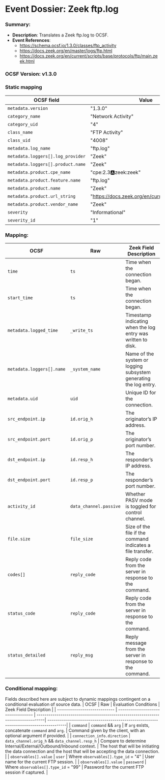 # Event Dossier: Zeek ftp.log
### Summary:
- **Description**: Translates a Zeek ftp.log to OCSF. 
- **Event References**:
  - https://schema.ocsf.io/1.3.0/classes/ftp_activity
  - https://docs.zeek.org/en/master/logs/ftp.html
  - https://docs.zeek.org/en/current/scripts/base/protocols/ftp/main.zeek.html
    
 ### OCSF Version: v1.3.0

 ### Static mapping
| OCSF field                          | Value                                           |
| ----------------------------------- | ----------------------------------------------- |
| `metadata.version`                  | "1.3.0"                                         |
| `category_name`                     | "Network Activity"                              |
| `category_uid`                      | "4"                                             |
| `class_name`                        | "FTP Activity"                              |
| `class_uid`                         | "4008"                                          |
| `metadata.log_name`                 | "ftp.log"                                      |
| `metadata.loggers[].log_provider`   | "Zeek"                                          |
| `metadata.loggers[].product.name`   | "Zeek"                                          |
| `metadata.product.cpe_name`         | "cpe:2.3:a:zeek:zeek"                           |
| `metadata.product.feature.name`     | "ftp.log"                                      |
| `metadata.product.name`             | "Zeek"                                          |
| `metadata.product.url_string`       | "https://docs.zeek.org/en/current/logs/ftp.html"|
| `metadata.product.vendor_name`      | "Zeek"                                          |
| `severity`                          | "Informational"                                 |
| `severity_id`                       | "1"                                             |

 ### Mapping:
| OCSF                          | Raw                 | Zeek Field Description                                                                  |
| ----------------------------- | ------------------- | --------------------------------------------------------------------------------------- |
| `time`                        | `ts`                | Time when the connection began.                                                         |
| `start_time`                  | `ts`                | Time when the connection began.                                                         |
| `metadata.logged_time`        | `_write_ts`         | Timestamp indicating when the log entry was written to disk.                            |
| `metadata.loggers[].name`     | `_system_name`      | Name of the system or logging subsystem generating the log entry.                       |
| `metadata.uid`                | `uid`               | Unique ID for the connection.                                                           |
| `src_endpoint.ip`             | `id.orig_h`         | The originator’s IP address.                                                            |
| `src_endpoint.port`           | `id.orig_p`         | The originator’s port number.                                                           |
| `dst_endpoint.ip`             | `id.resp_h`         | The responder’s IP address.                                                             |
| `dst_endpoint.port`           | `id.resp_p`         | The responder’s port number.                                                            |
| `activity_id`                 | `data_channel.passive` | Whether PASV mode is toggled for control channel.                                    |
| `file.size`                   | `file_size`         | Size of the file if the command indicates a file transfer.                              |
| `codes[]`                     | `reply_code`        | Reply code from the server in response to the command.                                  |
| `status_code`                 | `reply_code`        | Reply code from the server in response to the command.                                  |
| `status_detailed`             | `reply_msg`         | Reply message from the server in response to the command.                               |

 ### Conditional mapping:
Fields described here are subject to dynamic mappings contingent on a conditional evaluation of source data.
| OCSF                          | Raw                                 | Evaluation Conditions                                                             | Zeek Field Description                                                                 |
| ----------------------------- | ----------------------------------- | ----------------------------------------------------------------------------------| ---------------------------------------------------------------------------------------|
| `command`                     | `command` && `arg`                  | If `arg` exists, concatenate `command` and `arg`.                                 | Command given by the client, with an optional argument if provided.                    |
| `connection_info.direction`   | `data_channel.orig_h` && `data_channel.resp_h` | Compare to determine Internal/External/Outbound/Inbound context.       | The host that will be initiating the data connection and the host that will be accepting the data connection. |
| `observables[].value`         | `user`                              | Where `observables[].type_id` = "4"                                               | User name for the current FTP session.                                                 |
| `observables[].value`         | `password`                          | Where `observables[].type_id` = "99"                                              | Password for the current FTP session if captured.                                      |
